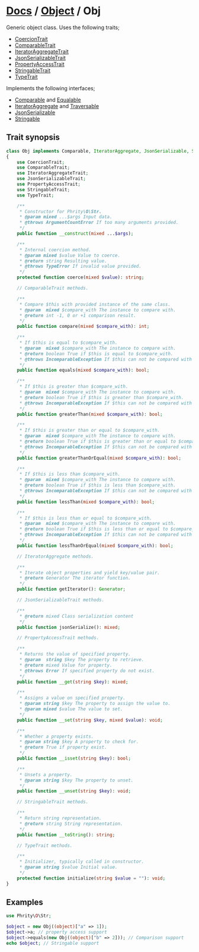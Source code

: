 # [Docs](../../README.md) / [Object](../Object.md) / Obj

Generic object class. Uses the following traits;

* [CoercionTrait](CoercionTrait.md)
* [ComparableTrait](ComparableTrait.md)
* [IteratorAggregateTrait](IteratorAggregateTrait.md)
* [JsonSerializableTrait](JsonSerializableTrait.md)
* [PropertyAccessTrait](PropertyAccessTrait.md)
* [StringableTrait](StringableTrait.md)
* [TypeTrait](TypeTrait.md)

Implements the following interfaces;

* [Comparable](https://github.com/sirn-se/phrity-comparison) and [Equalable](https://github.com/sirn-se/phrity-comparison)
* [IteratorAggregate](https://www.php.net/manual/en/class.iteratoraggregate) and [Traversable](https://www.php.net/manual/en/class.traversable.php)
* [JsonSerializable](https://www.php.net/manual/en/class.jsonserializable.php)
* [Stringable](https://www.php.net/manual/en/class.stringable)

## Trait synopsis

```php
class Obj implements Comparable, IteratorAggregate, JsonSerializable, Stringable
{
    use CoercionTrait;
    use ComparableTrait;
    use IteratorAggregateTrait;
    use JsonSerializableTrait;
    use PropertyAccessTrait;
    use StringableTrait;
    use TypeTrait;

    /**
     * Constructor for Phrity\O\Str.
     * @param mixed ...$args Input data.
     * @throws ArgumentCountError If too many arguments provided.
     */
    public function __construct(mixed ...$args);

    /**
     * Internal coercion method.
     * @param mixed $value Value to coerce.
     * @return string Resulting value.
     * @throws TypeError If invalid value provided.
     */
    protected function coerce(mixed $value): string;

    // ComparableTrait methods.

    /**
     * Compare $this with provided instance of the same class.
     * @param  mixed $compare_with The instance to compare with.
     * @return int -1, 0 or +1 comparison result.
     */
    public function compare(mixed $compare_with): int;

    /**
     * If $this is equal to $compare_with.
     * @param  mixed $compare_with The instance to compare with.
     * @return boolean True if $this is equal to $compare_with.
     * @throws IncomparableException If $this can not be compared with $compare_with.
     */
    public function equals(mixed $compare_with): bool;

    /**
     * If $this is greater than $compare_with.
     * @param  mixed $compare_with The instance to compare with.
     * @return boolean True if $this is greater than $compare_with.
     * @throws IncomparableException If $this can not be compared with $compare_with.
     */
    public function greaterThan(mixed $compare_with): bool;

    /**
     * If $this is greater than or equal to $compare_with.
     * @param  mixed $compare_with The instance to compare with.
     * @return boolean True if $this is greater than or equal to $compare_with.
     * @throws IncomparableException If $this can not be compared with $compare_with.
     */
    public function greaterThanOrEqual(mixed $compare_with): bool;

    /**
     * If $this is less than $compare_with.
     * @param  mixed $compare_with The instance to compare with.
     * @return boolean True if $this is less than $compare_with.
     * @throws IncomparableException If $this can not be compared with $compare_with.
     */
    public function lessThan(mixed $compare_with): bool;

    /**
     * If $this is less than or equal to $compare_with.
     * @param  mixed $compare_with The instance to compare with.
     * @return boolean True if $this is less than or equal to $compare_with.
     * @throws IncomparableException If $this can not be compared with $compare_with.
     */
    public function lessThanOrEqual(mixed $compare_with): bool;

    // IteratorAggregate methods.

    /**
     * Iterate object properties and yield key/value pair.
     * @return Generator The iterator function.
     */
    public function getIterator(): Generator;

    // JsonSerializableTrait methods.

    /**
     * @return mixed Class serialization content
     */
    public function jsonSerialize(): mixed;

    // PropertyAccessTrait methods.

    /**
     * Returns the value of specified property.
     * @param  string $key The property to retrieve.
     * @return mixed Value for property.
     * @throws Error If specified property do not exist.
     */
    public function __get(string $key): mixed;

    /**
     * Assigns a value on specified property.
     * @param string $key The property to assign the value to.
     * @param mixed $value The value to set.
     */
    public function __set(string $key, mixed $value): void;

    /**
     * Whether a property exists.
     * @param string $key A property to check for.
     * @return True if property exist.
     */
    public function __isset(string $key): bool;

    /**
     * Unsets a property.
     * @param string $key The property to unset.
     */
    public function __unset(string $key): void;

    // StringableTrait methods.

    /**
     * Return string representation.
     * @return string String representation.
     */
    public function __toString(): string;

    // TypeTrait methods.

    /**
     * Initializer, typically called in constructor.
     * @param string $value Initial value.
     */
    protected function initialize(string $value = ""): void;
}
```

## Examples

```php
use Phrity\O\Str;

$object = new Obj((object)["a" => 1]);
$object->a; // property access support
$object->equals(new Obj((object)["b" => 2])); // Comparison support
echo $object; // Stringable support
```
